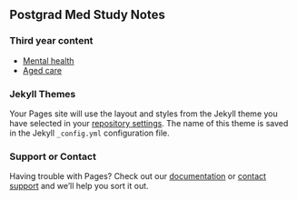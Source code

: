 ## Postgrad Med Study Notes

### Third year content

- [Mental health](https://wollemia.github.io/md/md3_MH)
- [Aged care](https://wollemia.github.io/md/md3_AC)

### Jekyll Themes

Your Pages site will use the layout and styles from the Jekyll theme you have selected in your [repository settings](https://github.com/wollemia/md/settings/pages). The name of this theme is saved in the Jekyll `_config.yml` configuration file.

### Support or Contact

Having trouble with Pages? Check out our [documentation](https://docs.github.com/categories/github-pages-basics/) or [contact support](https://support.github.com/contact) and we’ll help you sort it out.
